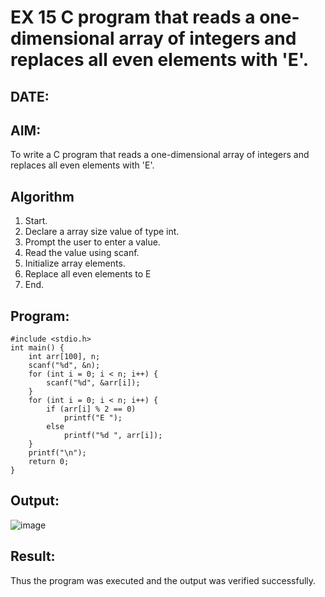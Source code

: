 # EX 15 C program that reads a one-dimensional array of integers and replaces all even elements with 'E'.
## DATE:
## AIM:
To write a C program that reads a one-dimensional array of integers and replaces all even elements with 'E'.

## Algorithm
1. Start. 
2. Declare a array size value of type int. 
3. Prompt the user to enter a value. 
4. Read the value using scanf. 
5. Initialize array elements. 
6. Replace all even elements to E 
7. End.   

## Program:
```
#include <stdio.h> 
int main() { 
    int arr[100], n; 
    scanf("%d", &n); 
    for (int i = 0; i < n; i++) { 
        scanf("%d", &arr[i]); 
    } 
    for (int i = 0; i < n; i++) { 
        if (arr[i] % 2 == 0) 
            printf("E "); 
        else 
            printf("%d ", arr[i]); 
    } 
    printf("\n"); 
    return 0; 
}  
```

## Output:

![image](https://github.com/user-attachments/assets/45fdc610-240b-437b-afa3-3c2adde185e9)


## Result:
Thus the program was executed and the output was verified successfully.
